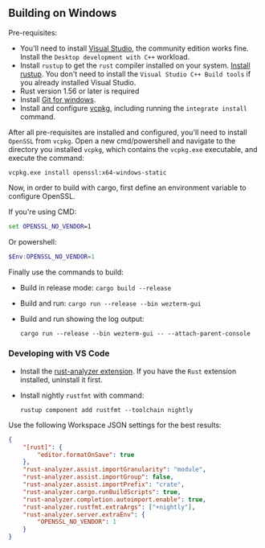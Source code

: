 ## Building on Windows

Pre-requisites:

* You'll need to install [Visual Studio](https://visualstudio.microsoft.com/), the community edition works fine. Install the `Desktop development with C++` workload.
* Install `rustup` to get the `rust` compiler installed on your system.
  [Install rustup](https://www.rust-lang.org/en-US/install.html). You don't need to install 
  the `Visual Studio C++ Build tools` if you already installed Visual Studio.
* Rust version 1.56 or later is required
* Install [Git for windows](https://git-scm.com/download/win).
* Install and configure [vcpkg](https://github.com/microsoft/vcpkg#quick-start-windows),
  including running the `integrate install` command.

After all pre-requisites are installed and configured, you'll need to install `OpenSSL` from
`vcpkg`. Open a new cmd/powershell and navigate to the directory you installed `vcpkg`,
which contains the `vcpkg.exe` executable, and execute the command:

```
vcpkg.exe install openssl:x64-windows-static
```

Now, in order to build with cargo, first define an environment variable to configure OpenSSL.

If you're using CMD:

```cmd
set OPENSSL_NO_VENDOR=1
```

Or powershell:

```powershell
$Env:OPENSSL_NO_VENDOR=1
```

Finally use the commands to build:

* Build in release mode: `cargo build --release`
* Build and run: `cargo run --release --bin wezterm-gui`
* Build and run showing the log output:

    ```
    cargo run --release --bin wezterm-gui -- --attach-parent-console
    ```


### Developing with VS Code

- Install the [rust-analyzer extension](https://marketplace.visualstudio.com/items?itemName=matklad.rust-analyzer).
  If you have the `Rust` extension installed, uninstall it first.
- Install nightly `rustfmt` with command:

    ```
    rustup component add rustfmt --toolchain nightly
    ```

Use the following Workspace JSON settings for the best results:

```json
{
    "[rust]": {
        "editor.formatOnSave": true
    },
    "rust-analyzer.assist.importGranularity": "module",
    "rust-analyzer.assist.importGroup": false,
    "rust-analyzer.assist.importPrefix": "crate",
    "rust-analyzer.cargo.runBuildScripts": true,
    "rust-analyzer.completion.autoimport.enable": true,
    "rust-analyzer.rustfmt.extraArgs": ["+nightly"],
    "rust-analyzer.server.extraEnv": {
        "OPENSSL_NO_VENDOR": 1
    }
}
```